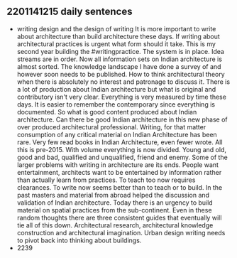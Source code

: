 ## 2201141215 daily sentences

* writing design and the design of writing
It is more important to write about architecture than build architecture these days.
If writing about architectural practices is urgent what form should it take.
This is my second year building the #writingpractice.
The system is in place.
Idea streams are in order. 
Now all information sets on Indian architecture is almost sorted.
The knowledge landscape I have done a survey of and however soon needs to be published.
How to think architectural theory when there is absolutely no interest and patronage to discuss it.
There is a lot of production about Indian architecture but what is original and contributory isn't very clear. 
Everything is very measured by time these days. 
It is easier to remember the contemporary since everything is documented. 
So what is good content produced about Indian architecture. 
Can there be good Indian architecture in this new phase of over produced architectural professional.
Writing, for that matter consumption of any critical material on Indian Architecture has been rare.
Very few read books in Indian Architecture, even fewer wrote.
All this is pre-2015.
With volume everything is now divided.
Young and old, good and bad, qualified and unqualified, friend and enemy.
Some of the larger problems with writing in architecture are its ends.
People want entertainment, architects want to be entertained by information rather than actually learn from practices.
To teach too now requires clearances. 
To write now seems better than to teach or to build.
In the past masters and material from abroad helped the discussion and validation of Indian architecture.
Today there is an urgency to build material on spatial practices from the sub-continent.
Even in these random thoughts there are three consistent guides that eventually will tie all of this down.
Architectural research, architectural knowledge construction and architectural imagination.
Urban design writing needs to pivot back into thinking about buildings. 
* 2239   